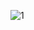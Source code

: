 ![1][face2]

[wiki]:https://user-images.githubusercontent.com/29775873/87000542-e57cf800-c1e7-11ea-84bb-6b5a7b37d65c.gif
[catdog]:https://user-images.githubusercontent.com/29775873/87000853-9daaa080-c1e8-11ea-9b28-55964587918d.gif
[lick]:https://user-images.githubusercontent.com/29775873/87000648-2d038400-c1e8-11ea-8705-75e655908c40.gif
[face1]:https://user-images.githubusercontent.com/29775873/87001240-9041e600-c1e9-11ea-9853-6e75d275c216.gif
[face2]:https://user-images.githubusercontent.com/29775873/87001351-d008cd80-c1e9-11ea-9781-13fba5073077.gif

